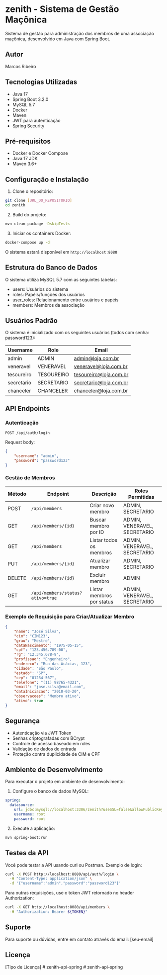 # zenith - Sistema de Gestão Maçônica

Sistema de gestão para administração dos membros de uma associação maçônica, desenvolvido em Java com Spring Boot.

## Autor
Marcos Ribeiro

## Tecnologias Utilizadas

- Java 17
- Spring Boot 3.2.0
- MySQL 5.7
- Docker
- Maven
- JWT para autenticação
- Spring Security

## Pré-requisitos

- Docker e Docker Compose
- Java 17 JDK
- Maven 3.6+

## Configuração e Instalação

1. Clone o repositório:
```bash
git clone [URL_DO_REPOSITORIO]
cd zenith
```

2. Build do projeto:
```bash
mvn clean package -DskipTests
```

3. Iniciar os containers Docker:
```bash
docker-compose up -d
```

O sistema estará disponível em `http://localhost:8080`

## Estrutura do Banco de Dados

O sistema utiliza MySQL 5.7 com as seguintes tabelas:
- users: Usuários do sistema
- roles: Papéis/funções dos usuários
- user_roles: Relacionamento entre usuários e papéis
- members: Membros da associação

## Usuários Padrão

O sistema é inicializado com os seguintes usuários (todos com senha: password123):

| Username    | Role       | Email                    |
|------------|------------|--------------------------|
| admin      | ADMIN      | admin@loja.com.br        |
| veneravel  | VENERAVEL  | veneravel@loja.com.br    |
| tesoureiro | TESOUREIRO | tesoureiro@loja.com.br   |
| secretario | SECRETARIO | secretario@loja.com.br   |
| chanceler  | CHANCELER  | chanceler@loja.com.br    |

## API Endpoints

### Autenticação

```
POST /api/auth/login
```
Request body:
```json
{
    "username": "admin",
    "password": "password123"
}
```

### Gestão de Membros

| Método | Endpoint | Descrição | Roles Permitidas |
|--------|----------|-----------|------------------|
| POST | `/api/members` | Criar novo membro | ADMIN, SECRETARIO |
| GET | `/api/members/{id}` | Buscar membro por ID | ADMIN, VENERAVEL, SECRETARIO |
| GET | `/api/members` | Listar todos os membros | ADMIN, VENERAVEL, SECRETARIO |
| PUT | `/api/members/{id}` | Atualizar membro | ADMIN, SECRETARIO |
| DELETE | `/api/members/{id}` | Excluir membro | ADMIN |
| GET | `/api/members/status?ativo=true` | Listar membros por status | ADMIN, VENERAVEL, SECRETARIO |

### Exemplo de Requisição para Criar/Atualizar Membro

```json
{
    "name": "José Silva",
    "cim": "CIM123",
    "grau": "Mestre",
    "dataNascimento": "1975-05-15",
    "cpf": "123.456.789-00",
    "rg": "12.345.678-9",
    "profissao": "Engenheiro",
    "endereco": "Rua das Acácias, 123",
    "cidade": "São Paulo",
    "estado": "SP",
    "cep": "01234-567",
    "telefone": "(11) 98765-4321",
    "email": "jose.silva@email.com",
    "dataIniciacao": "2010-03-20",
    "observacoes": "Membro ativo",
    "ativo": true
}
```

## Segurança

- Autenticação via JWT Token
- Senhas criptografadas com BCrypt
- Controle de acesso baseado em roles
- Validação de dados de entrada
- Proteção contra duplicidade de CIM e CPF

## Ambiente de Desenvolvimento

Para executar o projeto em ambiente de desenvolvimento:

1. Configure o banco de dados MySQL:
```yaml
spring:
  datasource:
    url: jdbc:mysql://localhost:3306/zenith?useSSL=false&allowPublicKeyRetrieval=true
    username: root
    password: root
```

2. Execute a aplicação:
```bash
mvn spring-boot:run
```

## Testes da API

Você pode testar a API usando curl ou Postman. Exemplo de login:

```bash
curl -X POST http://localhost:8080/api/auth/login \
  -H "Content-Type: application/json" \
  -d '{"username":"admin","password":"password123"}'
```

Para outras requisições, use o token JWT retornado no header Authorization:

```bash
curl -X GET http://localhost:8080/api/members \
  -H "Authorization: Bearer ${TOKEN}"
```

## Suporte

Para suporte ou dúvidas, entre em contato através do email: [seu-email]

## Licença

[Tipo de Licença]
#   z e n i t h - a p i - s p r i n g  
 #   z e n i t h - a p i - s p r i n g  
 